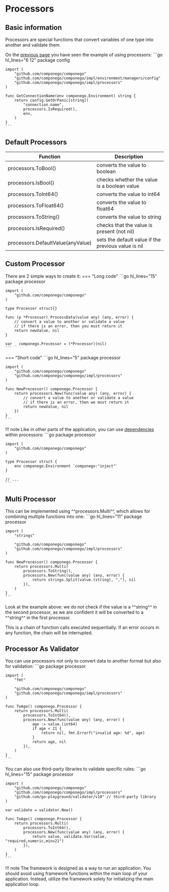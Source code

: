 # Processors

## Basic information

Processors are special functions that convert variables of one type into another and validate them.

On the [previous page](./config.md#configuration-processor) you have seen the example of using processors:
    ```go hl_lines="6 12"
    package config

    import (
        "github.com/componego/componego"
        "github.com/componego/componego/impl/environment/managers/config"
        "github.com/componego/componego/impl/processors"
    )

    func GetConnectionName(env componego.Environment) string {
        return config.GetOrPanic[string](
            "connection.name",
            processors.IsRequired(),
            env,
        )
    }
    ```

## Default Processors

| Function                          | Description                                         |
|-----------------------------------|-----------------------------------------------------|
| processors.ToBool()               | converts the value to boolean                       |
| processors.IsBool()               | checks whether the value is a boolean value         |
| processors.ToInt64()              | converts the value to int64                         |
| processors.ToFloat64()            | converts the value to float64                       |
| processors.ToString()             | converts the value to string                        |
| processors.IsRequired()           | checks that the value is present (not nil)          |
| processors.DefaultValue(anyValue) | sets the default value if the previous value is nil |

## Custom Processor

There are 2 simple ways to create it:
=== "Long code"
    ```go hl_lines="15"
    package processor

    import (
        "github.com/componego/componego"
    )

    type Processor struct{}

    func (p *Processor) ProcessData(value any) (any, error) {
        // convert a value to another or validate a value
        // if there is an error, then you must return it
        return newValue, nil
    }

    var _ componego.Processor = (*Processor)(nil)
    ```
=== "Short code"
    ```go hl_lines="5"
     package processor

    import (
        "github.com/componego/componego"
        "github.com/componego/componego/impl/processors"
    )

    func NewProcessor() componego.Processor {
        return processors.New(func(value any) (any, error) {
            // convert a value to another or validate a value
            // if there is an error, then we must return it
            return newValue, nil
        })
    }
    ```
!!! note
    Like in other parts of the application, you can use [dependencies](./dependency.md) within processors:
    ```go
    package processor

    import (
        "github.com/componego/componego"
    )

    type Processor struct {
        env componego.Environment `componego:"inject"`
    }

    // ...
    ```

## Multi Processor

This can be implemented using ^^processors.Multi^^, which allows for combining multiple functions into one:
    ```go hl_lines="11"
    package processor

    import (
        "strings"

        "github.com/componego/componego"
        "github.com/componego/componego/impl/processors"
    )

    func NewProcessor() componego.Processor {
        return processors.Multi(
            processors.ToString(),
            processors.New(func(value any) (any, error) {
                return strings.Split(value.(string), ","), nil
            }),
        )
    }
    ```
Look at the example above: we do not check if the value is a ^^string^^ in the second processor,
as we are confident it will be converted to a ^^string^^ in the first processor.

This is a chain of function calls executed sequentially.
If an error occurs in any function, the chain will be interrupted.

## Processor As Validator

You can use processors not only to convert data to another format but also for validation:
    ```go
    package processor

    import (
        "fmt"

        "github.com/componego/componego"
        "github.com/componego/componego/impl/processors"
    )

    func ToAge() componego.Processor {
        return processors.Multi(
            processors.ToInt64(),
            processors.New(func(value any) (any, error) {
                age := value.(int64)
                if age < 21 {
                    return nil, fmt.Errorf("invalid age: %d", age)
                }
                return age, nil
            }),
        )
    }
    ```
You can also use third-party libraries to validate specific rules:
    ```go hl_lines="15"
    package processor

    import (
        "github.com/componego/componego"
        "github.com/componego/componego/impl/processors"
        "github.com/go-playground/validator/v10" // third-party library
    )

    var validate = validator.New()

    func ToAge() componego.Processor {
        return processors.Multi(
            processors.ToInt64(),
            processors.New(func(value any) (any, error) {
                return value, validate.Var(value, "required,numeric,min=21")
            }),
        )
    }
    ```

!!! note
    The framework is designed as a way to run an application.
    You should avoid using framework functions within the main loop of your application.
    Instead, utilize the framework solely for initializing the main application loop.
